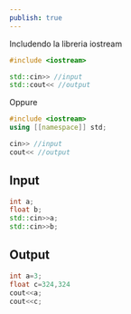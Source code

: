 ```yaml
---
publish: true
---
```


Includendo la libreria iostream

```c++
#include <iostream>

std::cin>> //input
std::cout<< //output
```

Oppure

```c++
#include <iostream>
using [[namespace]] std;

cin>> //input
cout<< //output
```


## Input

```c++
int a;
float b;
std::cin>>a;
std::cin>>b;
``` 

## Output
```c++
int a=3;
float c=324,324
cout<<a;
cout<<c;
```

